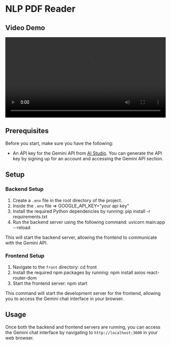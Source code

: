 # NLP PDF Reader

## Video Demo

<video width="100%" controls>
  <source src="how.mp4" type="video/mp4">
  Your browser does not support the video tag.
</video>


## Prerequisites

Before you start, make sure you have the following:

- An API key for the Gemini API from [AI Studio](https://aistudio.google.com). You can generate the API key by signing up for an account and accessing the Gemini API section.

## Setup

### Backend Setup

1. Create a `.env` file in the root directory of the project.
2. Inside the `.env` file => GOOGLE_API_KEY="your api key"
3. Install the required Python dependencies by running: 
   pip install -r requirements.txt
4. Run the backend server using the following command:
   uvicorn main:app --reload

This will start the backend server, allowing the frontend to communicate with the Gemini API.

### Frontend Setup

1. Navigate to the `front` directory: cd front
2. Install the required npm packages by running:
   npm install axios react-router-dom
3. Start the frontend server: npm start


This command will start the development server for the frontend, allowing you to access the Gemini chat interface in your browser.

## Usage

Once both the backend and frontend servers are running, you can access the Gemini chat interface by navigating to `http://localhost:3000` in your web browser.










